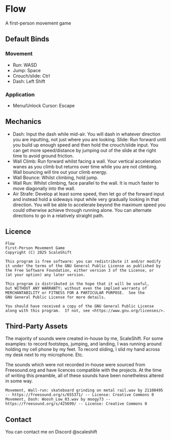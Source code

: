 # Flow
A first-person movement game

## Default Binds  
### Movement
- Run: WASD
- Jump: Space
- Crouch/slide: Ctrl
- Dash: Left Shift
  
### Application  
- Menu/Unlock Cursor: Escape

## Mechanics
- Dash: Input the dash while mid-air. You will dash in whatever direction you are inputting, not just where you are looking.
Slide: Run forward until you build up enough speed and then hold the crouch/slide input. You can get more speed/distance by jumping out of the slide at the right time to avoid ground friction.
- Wall Climb: Run forward whilst facing a wall. Your vertical acceleration wanes as you climb but returns over time while you are not climbing. Wall bouncing will tire out your climb energy.
- Wall Bounce: Whilst climbing, hold jump.
- Wall Run: Whilst climbing, face parallel to the wall. It is much faster to move diagonally into the wall.
- Air Strafe: Develop at least some speed, then let go of the forward input and instead hold a sideways input while very gradually looking in that direction. You will be able to accelerate beyond the maximum speed you could otherwise achieve through running alone. You can alternate directions to go in a relatively straight path.

## Licence  
    Flow
    First-Person Movement Game
    Copyright (C) 2025 ScaleShift

    This program is free software: you can redistribute it and/or modify
    it under the terms of the GNU General Public License as published by
    the Free Software Foundation, either version 3 of the License, or
    (at your option) any later version.

    This program is distributed in the hope that it will be useful,
    but WITHOUT ANY WARRANTY; without even the implied warranty of
    MERCHANTABILITY or FITNESS FOR A PARTICULAR PURPOSE.  See the
    GNU General Public License for more details.

    You should have received a copy of the GNU General Public License
    along with this program.  If not, see <https://www.gnu.org/licenses/>.

## Third-Party Assets
The majority of sounds were created in-house by me, ScaleShift. For some examples: to record footsteps, jumping, and landing, I was running around holding my cell phone by my feet. To record sliding, I slid my hand across my desk next to my microphone. Etc.

The sounds which were not recorded in-house were sourced from Freesound.org and have licences compatible with the projects. At the time of writing this preamble, all of these sounds have been nonetheless altered in some way.

    Movement, Wall-run: skateboard grinding on metal rail.wav by 21100495 -- https://freesound.org/s/655371/ -- License: Creative Commons 0
    Movement, Dash: Woosh_Low_03.wav by moogy73 -- https://freesound.org/s/425699/ -- License: Creative Commons 0

## Contact
You can contact me on Discord @scaleshift